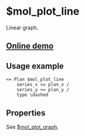 # $mol_plot_line

Linear graph.

## [Online demo](http://eigenmethod.github.io/mol/#demo=mol_plot)

## Usage example

```tree
<= Plan $mol_plot_line
	series_x <= plan_x /
	series_y <= plan_y /
	type \dashed
```

## Properties

See [$mol_plot_graph](../graph).

